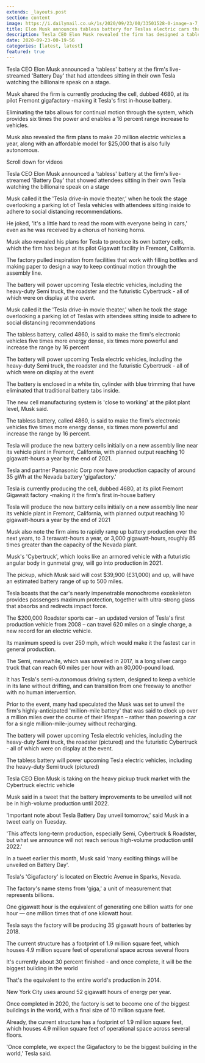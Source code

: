 ```yaml
---
extends: _layouts.post
section: content
image: https://i.dailymail.co.uk/1s/2020/09/23/00/33501528-0-image-a-7_1600815798428.jpg 
title: Elon Musk announces tabless battery for Teslas electric cars that is six times more powerful 
description: Tesla CEO Elon Musk revealed the firm has designed a tabless battery that is six times more powerful and will be made in-house at Telsas factory in Fremont, California. 
date: 2020-09-23-00-19-56 
categories: [latest, latest] 
featured: true 
--- 
```

Tesla CEO Elon Musk announced a 'tabless' battery at the firm's live-streamed 'Battery Day' that had attendees sitting in their own Tesla watching the billionaire speak on a stage. 

Musk shared the firm is currently producing the cell, dubbed 4680, at its pilot Fremont gigafactory -making it Tesla's first in-house battery.

Eliminating the tabs allows for continual motion through the system, which provides six times the power and enables a 16 percent range increase to vehicles. 

Musk also revealed the firm plans to make 20 million electric vehicles a year, along with an affordable model for $25,000 that is also fully autonomous. 

Scroll down for videos 

Tesla CEO Elon Musk announced a 'tabless' battery at the firm's live-streamed 'Battery Day' that showed attendees sitting in their own Tesla watching the billionaire speak on a stage

Musk called it the 'Tesla drive-in movie theater,' when he took the stage overlooking a parking lot of Tesla vehicles with attendees sitting inside to adhere to social distancing recommendations.

He joked, 'It's a little hard to read the room with everyone being in cars,' even as he was received by a chorus of honking horns.   

Musk also revealed his plans for Tesla to produce its own battery cells, which the firm has begun at its pilot Gigawatt facility in Fremont, California.

The factory pulled inspiration from facilities that work with filling bottles and making paper to design a way to keep continual motion through the assembly line.

The battery will power upcoming Tesla electric vehicles, including the heavy-duty Semi truck, the roadster and the futuristic Cybertruck - all of which were on display at the event. 

Musk called it the 'Tesla drive-in movie theater,' when he took the stage overlooking a parking lot of Teslas with attendees sitting inside to adhere to social distancing recommendations

The tabless battery, called 4860, is said to make the firm's electronic vehicles five times more energy dense, six times more powerful and increase the range by 16 percent

The battery will power upcoming Tesla electric vehicles, including the heavy-duty Semi truck, the roadster and the futuristic Cybertruck - all of which were on display at the event

The battery is enclosed in a white tin, cylinder with blue trimming that have eliminated that traditional battery tabs inside.

The new cell manufacturing system is 'close to working' at the pilot plant level, Musk said. 

The tabless battery, called 4860, is said to make the firm's electronic vehicles five times more energy dense, six times more powerful and increase the range by 16 percent.  

Tesla will produce the new battery cells initially on a new assembly line near its vehicle plant in Fremont, California, with planned output reaching 10 gigawatt-hours a year by the end of 2021. 

Tesla and partner Panasonic Corp now have production capacity of around 35 gWh at the Nevada battery 'gigafactory.' 

Tesla is currently producing the cell, dubbed 4680, at its pilot Fremont Gigawatt factory -making it the firm's first in-house battery

Tesla will produce the new battery cells initially on a new assembly line near its vehicle plant in Fremont, California, with planned output reaching 10 gigawatt-hours a year by the end of 2021

Musk also note the firm aims to rapidly ramp up battery production over the next years, to 3 terawatt-hours a year, or 3,000 gigawatt-hours, roughly 85 times greater than the capacity of the Nevada plant.  

Musk's 'Cybertruck', which looks like an armored vehicle with a futuristic angular body in gunmetal grey, will go into production in 2021.

The pickup, which Musk said will cost $39,900 (£31,000) and up, will have an estimated battery range of up to 500 miles.  

Tesla boasts that the car's nearly impenetrable monochrome exoskeleton provides passengers maximum protection, together with ultra-strong glass that absorbs and redirects impact force. 

The $200,000 Roadster sports car – an updated version of Tesla's first production vehicle from 2008 – can travel 620 miles on a single charge, a new record for an electric vehicle.

Its maximum speed is over 250 mph, which would make it the fastest car in general production.    

The Semi, meanwhile, which was unveiled in 2017, is a long silver cargo truck that can reach 60 miles per hour with an 80,000-pound load. 

It has Tesla's semi-autonomous driving system, designed to keep a vehicle in its lane without drifting, and can transition from one freeway to another with no human intervention.  

Prior to the event, many had speculated the Musk was set to unveil the firm's highly-anticipated 'million-mile battery' that was said to clock up over a million miles over the course of their lifespan – rather than powering a car for a single million-mile-journey without recharging.

The battery will power upcoming Tesla electric vehicles, including the heavy-duty Semi truck, the roadster (pictured) and the futuristic Cybertruck - all of which were on display at the event. 

The tabless battery will power upcoming Tesla electric vehicles, including the heavy-duty Semi truck (pictured)

Tesla CEO Elon Musk is taking on the heavy pickup truck market with the Cybertruck electric vehicle

Musk said in a tweet that the battery improvements to be unveiled will not be in high-volume production until 2022.

'Important note about Tesla Battery Day unveil tomorrow,' said Musk in a tweet early on Tuesday.

'This affects long-term production, especially Semi, Cybertruck & Roadster, but what we announce will not reach serious high-volume production until 2022.'

In a tweet earlier this month, Musk said 'many exciting things will be unveiled on Battery Day'.

Tesla's 'Gigafactory' is located on Electric Avenue in Sparks, Nevada.

The factory's name stems from 'giga,' a unit of measurement that represents billions.

One gigawatt hour is the equivalent of generating one billion watts for one hour — one million times that of one kilowatt hour.

Tesla says the factory will be producing 35 gigawatt hours of batteries by 2018.

The current structure has a footprint of 1.9 million square feet, which houses 4.9 million square feet of operational space across several floors

It's currently about 30 percent finished - and once complete, it will be the biggest building in the world 

That's the equivalent to the entire world's production in 2014.

New York City uses around 52 gigawatt hours of energy per year. 

Once completed in 2020, the factory is set to become one of the biggest buildings in the world, with a final size of 10 million square feet.

Already, the current structure has a footprint of 1.9 million square feet, which houses 4.9 million square feet of operational space across several floors. 

'Once complete, we expect the Gigafactory to be the biggest building in the world,' Tesla said.


